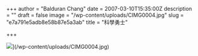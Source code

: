 +++
author = "Balduran Chang"
date = 2007-03-10T15:35:00Z
description = ""
draft = false
image = "/wp-content/uploads/CIMG0004.jpg"
slug = "e7a791e5adb8e58b87e5a3ab"
title = "科學勇士"

+++


[![](http://blog.balduran.cc/wp-content/uploads/CIMG0004-300x225.jpg)](/wp-content/upl![](/wp-content/uploads/CIMG0004-300x225.jpg)s/CIMG0004-300x225.jpg)](/wp-content/uploads/CIMG0004.jpg)

